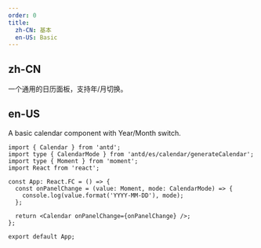 ```yaml
---
order: 0
title:
  zh-CN: 基本
  en-US: Basic
---
```


## zh-CN

一个通用的日历面板，支持年/月切换。

## en-US

A basic calendar component with Year/Month switch.

```tsx
import { Calendar } from 'antd';
import type { CalendarMode } from 'antd/es/calendar/generateCalendar';
import type { Moment } from 'moment';
import React from 'react';

const App: React.FC = () => {
  const onPanelChange = (value: Moment, mode: CalendarMode) => {
    console.log(value.format('YYYY-MM-DD'), mode);
  };

  return <Calendar onPanelChange={onPanelChange} />;
};

export default App;
```

